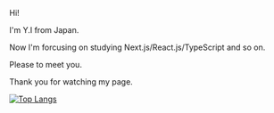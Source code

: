 Hi! 

I'm Y.I from Japan. 

Now I'm forcusing on studying Next.js/React.js/TypeScript and so on.

Please to meet you.

Thank you for watching my page.

[![Top Langs](https://github-readme-stats.vercel.app/api/top-langs/?username=anuraghazra)](https://github.com/anuraghazra/github-readme-stats)
